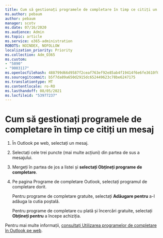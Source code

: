 ```yaml
---
title: Cum să gestionați programele de completare în timp ce citiți un mesaj
ms.author: pebaum
author: pebaum
manager: scotv
ms.date: 07/16/2020
ms.audience: Admin
ms.topic: article
ms.service: o365-administration
ROBOTS: NOINDEX, NOFOLLOW
localization_priority: Priority
ms.collection: Adm_O365
ms.custom:
- "5890"
- "9003117"
ms.openlocfilehash: 488799d66d9587f2ceaf763ef92e85ab4f19414f6e6fe3610f0f9ff84d5ce0a1
ms.sourcegitcommit: b5f7da89a650d2915dc652449623c78be6247175
ms.translationtype: MT
ms.contentlocale: ro-RO
ms.lasthandoff: 08/05/2021
ms.locfileid: "53977237"
---
```

# <a name="how-to-manage-add-ins-while-reading-a-message"></a>Cum să gestionați programele de completare în timp ce citiți un mesaj

1. În Outlook pe web, selectați un mesaj.
    
2. Selectați cele trei puncte (mai multe acțiuni) din partea de sus a mesajului.

3. Mergeți în partea de jos a listei și **selectați Obțineți programe de completare**.
    
4. Pe pagina Programe de completare Outlook, selectați programul de completare dorit.
    
    Pentru programe de completare gratuite, selectați **Adăugare pentru** a-l adăuga la cutia poștală.
    
    Pentru programe de completare cu plată și încercări gratuite, selectați **Obțineți pentru** a începe achiziția.
    
Pentru mai multe informații, [consultați Utilizarea programelor de completare în Outlook pe web](https://support.microsoft.com/office/using-add-ins-in-outlook-on-the-web-8f2ce816-5df4-44a5-958c-f7f9d6dabdce).